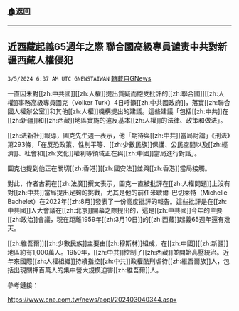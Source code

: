 ###  [:house:返回](README.md)
---


## 近西藏起義65週年之際  聯合國高級專員谴责中共對新疆西藏人權侵犯
`3/5/2024 6:37 AM UTC GNEWSTAIWAN` [轉載自GNews](https://gnews.org/articles/2366017)


一直因未對[[zh:中共國]][[zh:人權]]提出質疑而飽受批評的[[zh:聯合國]][[zh:人權]]事務高級專員圖克（Volker Turk）4日呼籲[[zh:中共國政府]]，落實[[zh:聯合國人權辦公室]]和其他[[zh:人權]]機構提出的建議。這些建議「包括[[zh:中共]]在[[zh:新疆]]和[[zh:西藏]]地區實施的違反基本[[zh:人權]]的法律、政策和做法」。

  

[[zh:法新社]]報導，圖克先生週一表示，他「期待與[[zh:中共]]當局討論」《刑法》第293條，「在反恐政策、性別平等、[[zh:少數民族]]保護、公民空間以及[[zh:經濟]]、社會和[[zh:文化]]權利等領域正在與[[zh:中國]]當局進行對話」。

  

圖克也提到他正在關切[[zh:香港]][[zh:國安法]]並與[[zh:香港]]當局接觸。

  

對此，作者古莉在[[zh:法廣]]撰文表示，圖克一直被批評在[[zh:人權問題]]上沒有對[[zh:中共]]當局提出足夠的挑戰，尤其是他的前任米歇爾-巴切萊特（Michelle Bachelet）在2022年[[zh:8月]]發表了一份高度批評的報告。這些批評是在[[zh:中共國]]人大會議在[[zh:北京]]開幕之際提出的，這是[[zh:中共國]]今年的主要[[zh:政治]]會議，現在距離1959年[[zh:3月10日]]的[[zh:西藏]]起義65週年還有幾天。

  

[[zh:維吾爾]][[zh:少數民族]]主要由[[zh:穆斯林]]組成，在[[zh:中國]][[zh:新疆]]地區約有1,000萬人。1950年，[[zh:中共]]控制了[[zh:西藏]]並開始高壓統治。近年來國際[[zh:人權組織]]持續指控[[zh:中共]]政權酷刑虐待[[zh:維吾爾族]]人，包括出現關押百萬人的集中營大規模迫害[[zh:維吾爾]]人。

  
  
  
  
  
  
  

參考鏈接：

  

https://www.cna.com.tw/news/aopl/202403040344.aspx

